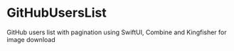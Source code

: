 # GitHubUsersList
GitHub users list with pagination using SwiftUI, Combine and Kingfisher for image download

